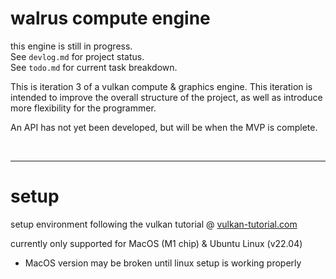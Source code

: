 # walrus compute engine

this engine is still in progress.  
See `devlog.md` for project status.  
See `todo.md` for current task breakdown.  

This is iteration 3 of a vulkan compute & graphics engine. This iteration is intended to improve the overall structure of the project, as well as introduce more flexibility for the programmer.

An API has not yet been developed, but will be when the MVP is complete.

<br>
<hr>

# setup
setup environment following the vulkan tutorial @ [vulkan-tutorial.com](https://vulkan-tutorial.com)


currently only supported for MacOS (M1 chip) & Ubuntu Linux (v22.04)
- MacOS version may be broken until linux setup is working properly
